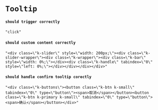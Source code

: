 # `Tooltip`

#### `should trigger correctly`

```
"click"
```

#### `should custom content correctly`

```
"<div class=\"k-slider\" style=\"width: 200px;\"><div class=\"k-slider-wrapper\"><div class=\"k-wrapper\"><div class=\"k-bar\" style=\"width: 0%;\"></div><div class=\"k-handle\" tabindex=\"0\" style=\"left: 0%;\"></div></div></div></div>"
```

#### `should handle confirm tooltip corectly`

```
"<div class=\"k-buttons\"><button class=\"k-btn k-small\" tabindex=\"0\" type=\"button\"><span>取消</span></button><button class=\"k-btn k-primary k-small\" tabindex=\"0\" type=\"button\"><span>确认</span></button></div>"
```

